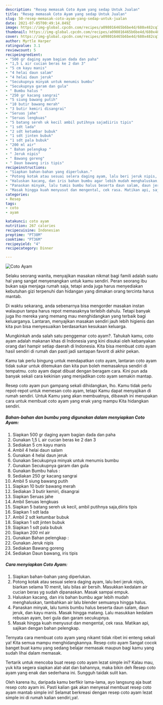 ```yaml
---
description: "Resep memasak Coto Ayam yang sedap Untuk Jualan"
title: "Resep memasak Coto Ayam yang sedap Untuk Jualan"
slug: 50-resep-memasak-coto-ayam-yang-sedap-untuk-jualan
date: 2021-07-05T00:49:14.849Z
image: https://img-global.cpcdn.com/recipes/a098016465b6be4d/680x482cq70/coto-ayam-foto-resep-utama.jpg
thumbnail: https://img-global.cpcdn.com/recipes/a098016465b6be4d/680x482cq70/coto-ayam-foto-resep-utama.jpg
cover: https://img-global.cpcdn.com/recipes/a098016465b6be4d/680x482cq70/coto-ayam-foto-resep-utama.jpg
author: Myrtle Harper
ratingvalue: 3.1
reviewcount: 5
recipeingredient:
- "500 gr daging ayam bagian dada dan paha"
- "1,5 L air cucian beras ke 2 dan 3"
- "5 cm kayu manis"
- "4 helai daun salam"
- "4 helai daun jeruk"
- "Secukupnya minyak untuk menumis bumbu"
- "Secukupnya garam dan gula"
- " Bumbu halus "
- "250 gr kacang sangrai"
- "5 siung bawang putih"
- "10 butir bawang merah"
- "3 butir kemiri disangrai"
- "Seruas jahe"
- "Seruas lengkuas"
- "5 batang sereh uk kecil ambil putihnya sajadiiris tipis"
- "1 sdt lada"
- "2 sdt ketumbar bubuk"
- "1 sdt jinten bubuk"
- "1 sdt pala bubuk"
- "200 ml air"
- " Bahan pelengkap "
- " Jeruk nipis"
- " Bawang goreng"
- " Daun bawang iris tipis"
recipeinstructions:
- "Siapkan bahan-bahan yang diperlukan."
- "Potong kotak atau sesuai selera daging ayam, lalu beri jeruk nipis, biarkan selama 10 menit, lalu bilas air bersih. Masukkan kedalam air cucian beras yg sudah dipanaskan. Masak sampai empuk."
- "Haluskan kacang, dan iris bahan bumbu agar lebih mudah menghaluskan, tambahkan air lalu blender semuanya hingga halus."
- "Panaskan minyak, lalu tumis bumbu halus beserta daun salam, daun jeruk, dan kayu manis. Masak hingga matang. Lalu masukkan kedalam rebusan ayam, beri gula dan garam secukupnya."
- "Masak hingga kuah menyusut dan mengental, cek rasa. Matikan api, sajikan dengan bahan pelengkap."
categories:
- Resep
tags:
- coto
- ayam

katakunci: coto ayam 
nutrition: 267 calories
recipecuisine: Indonesian
preptime: "PT38M"
cooktime: "PT36M"
recipeyield: "4"
recipecategory: Dinner

---
```



![Coto Ayam](https://img-global.cpcdn.com/recipes/a098016465b6be4d/680x482cq70/coto-ayam-foto-resep-utama.jpg)

Selaku seorang wanita, menyajikan masakan nikmat bagi famili adalah suatu hal yang sangat menyenangkan untuk kamu sendiri. Peran seorang ibu bukan saja menjaga rumah saja, tetapi anda juga harus menyediakan kebutuhan gizi terpenuhi dan hidangan yang dimakan orang tercinta harus mantab.

Di waktu  sekarang, anda sebenarnya bisa mengorder masakan instan walaupun tanpa harus repot memasaknya terlebih dahulu. Tetapi banyak juga lho mereka yang memang mau menghidangkan yang terbaik bagi keluarganya. Lantaran, menyajikan masakan sendiri jauh lebih higienis dan kita pun bisa menyesuaikan berdasarkan kesukaan keluarga. 



Mungkinkah anda salah satu penggemar coto ayam?. Tahukah kamu, coto ayam adalah makanan khas di Indonesia yang kini disukai oleh kebanyakan orang dari hampir setiap daerah di Indonesia. Kita bisa membuat coto ayam hasil sendiri di rumah dan pasti jadi santapan favorit di akhir pekan.

Kamu tak perlu bingung untuk mendapatkan coto ayam, lantaran coto ayam tidak sukar untuk ditemukan dan kita pun boleh memasaknya sendiri di tempatmu. coto ayam dapat dibuat dengan beragam cara. Kini pun ada banyak sekali cara kekinian yang menjadikan coto ayam semakin mantap.

Resep coto ayam pun gampang sekali dihidangkan, lho. Kamu tidak perlu repot-repot untuk memesan coto ayam, tetapi Kamu dapat menyajikan di rumah sendiri. Untuk Kamu yang akan membuatnya, dibawah ini merupakan cara untuk membuat coto ayam yang enak yang mampu Kita hidangkan sendiri.

<!--inarticleads1-->

##### Bahan-bahan dan bumbu yang digunakan dalam menyiapkan Coto Ayam:

1. Siapkan 500 gr daging ayam bagian dada dan paha
1. Gunakan 1,5 L air cucian beras ke 2 dan 3
1. Sediakan 5 cm kayu manis
1. Ambil 4 helai daun salam
1. Gunakan 4 helai daun jeruk
1. Gunakan Secukupnya minyak untuk menumis bumbu
1. Gunakan Secukupnya garam dan gula
1. Gunakan  Bumbu halus :
1. Sediakan 250 gr kacang sangrai
1. Ambil 5 siung bawang putih
1. Siapkan 10 butir bawang merah
1. Sediakan 3 butir kemiri, disangrai
1. Siapkan Seruas jahe
1. Ambil Seruas lengkuas
1. Siapkan 5 batang sereh uk kecil, ambil putihnya saja,diiris tipis
1. Siapkan 1 sdt lada
1. Ambil 2 sdt ketumbar bubuk
1. Siapkan 1 sdt jinten bubuk
1. Siapkan 1 sdt pala bubuk
1. Siapkan 200 ml air
1. Gunakan  Bahan pelengkap :
1. Gunakan  Jeruk nipis
1. Sediakan  Bawang goreng
1. Sediakan  Daun bawang, iris tipis




<!--inarticleads2-->

##### Cara menyiapkan Coto Ayam:

1. Siapkan bahan-bahan yang diperlukan.
1. Potong kotak atau sesuai selera daging ayam, lalu beri jeruk nipis, biarkan selama 10 menit, lalu bilas air bersih. Masukkan kedalam air cucian beras yg sudah dipanaskan. Masak sampai empuk.
1. Haluskan kacang, dan iris bahan bumbu agar lebih mudah menghaluskan, tambahkan air lalu blender semuanya hingga halus.
1. Panaskan minyak, lalu tumis bumbu halus beserta daun salam, daun jeruk, dan kayu manis. Masak hingga matang. Lalu masukkan kedalam rebusan ayam, beri gula dan garam secukupnya.
1. Masak hingga kuah menyusut dan mengental, cek rasa. Matikan api, sajikan dengan bahan pelengkap.




Ternyata cara membuat coto ayam yang nikamt tidak ribet ini enteng sekali ya! Kita semua mampu menghidangkannya. Resep coto ayam Sangat cocok banget buat kamu yang sedang belajar memasak maupun bagi kamu yang sudah lihai dalam memasak.

Tertarik untuk mencoba buat resep coto ayam lezat simple ini? Kalau mau, yuk kita segera siapkan alat-alat dan bahannya, maka bikin deh Resep coto ayam yang enak dan sederhana ini. Sungguh taidak sulit kan. 

Oleh karena itu, daripada kamu berfikir lama-lama, ayo langsung aja buat resep coto ayam ini. Pasti kalian gak akan menyesal membuat resep coto ayam mantab simple ini! Selamat berkreasi dengan resep coto ayam lezat simple ini di rumah kalian sendiri,ya!.

